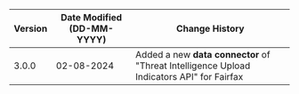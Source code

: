| **Version** | **Date Modified (DD-MM-YYYY)** | **Change History**                          |
|-------------|--------------------------------|---------------------------------------------|
| 3.0.0       | 02-08-2024                     | Added a new **data connector** of "Threat Intelligence Upload Indicators API" for Fairfax| 
